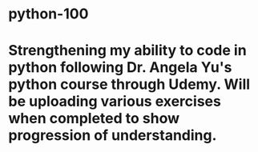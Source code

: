 # python-100

# Strengthening my ability to code in python following Dr. Angela Yu's python course through Udemy. Will be uploading various exercises when completed to show progression of understanding.
